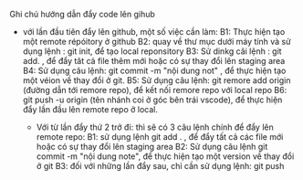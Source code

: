 Ghi chú hướng dẫn đẩy code lên gihub

- với lần đầu tiên đẩy lên github, một số việc cần làm:
  B1: Thực hiện tạo một remote répóitory ở github
  B2: quay về thư mục dưới máy tính và sử dụng lệnh : git init, để tạo local reponsitory
  B3: Sử dinkg câi lệnh : git add. , để đẩy tât cả file thêm mới hoặc có sự thay đổi lên staging area
  B4: Sử dụng câu lệnh: git commit -m "nội dung not" , để thực hiện tạo một véion về thay đổi ở git.
  B5: Sử dụng câu lệnh: git remore add origin (đường dẫn tới remore repo), để kết nối remore repo với local repo
  B6: git push -u origin (tên nhánh coi ở góc bên trái vscode), để thực hiện đẩy lần đầu lên remote repo ở local.

  - Với từ lần đẩy thứ 2 trở đi: thì sẽ có 3 câu lệnh chính để đẩy lên remote repo:
    B1: sử dụng lệnh git add . , để đẩy tất cả các file mới hoặc có sự thay đổi lên staging area
    B2: Sử dụng câu lệnh git commit -m "nội dung note", để thực hiện tạo một version về thay đổi ở git
    B3: đối với những lần đẩy sau, chỉ cần sử dụng lệnh: git push
